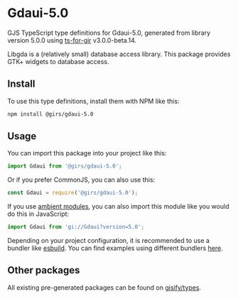 
# Gdaui-5.0

GJS TypeScript type definitions for Gdaui-5.0, generated from library version 5.0.0 using [ts-for-gir](https://github.com/gjsify/ts-for-gir) v3.0.0-beta.14.

Libgda is a (relatively small) database access library. This package provides GTK+ widgets to database access.

## Install

To use this type definitions, install them with NPM like this:
```bash
npm install @girs/gdaui-5.0
```

## Usage

You can import this package into your project like this:
```ts
import Gdaui from '@girs/gdaui-5.0';
```

Or if you prefer CommonJS, you can also use this:
```ts
const Gdaui = require('@girs/gdaui-5.0');
```

If you use [ambient modules](https://github.com/gjsify/ts-for-gir/tree/main/packages/cli#ambient-modules), you can also import this module like you would do this in JavaScript:

```ts
import Gdaui from 'gi://Gdaui?version=5.0';
```

Depending on your project configuration, it is recommended to use a bundler like [esbuild](https://esbuild.github.io/). You can find examples using different bundlers [here](https://github.com/gjsify/ts-for-gir/tree/main/examples).

## Other packages

All existing pre-generated packages can be found on [gjsify/types](https://github.com/gjsify/types).